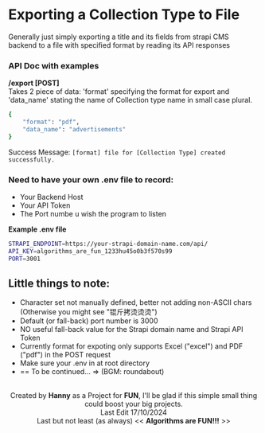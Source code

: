# Exporting a Collection Type to File
Generally just simply exporting a title and its fields from strapi CMS backend to a file with specified format by reading its API responses


### API Doc with examples
<b>/export [POST]</b><br />
Takes 2 piece of data: 'format' specifying the format for export and 'data_name' stating the name of Collection type name in small case plural.
```bash
{
    "format": "pdf",
    "data_name": "advertisements"
}
```
Success Message: ```[format] file for [Collection Type] created successfully.```


### Need to have your own .env file to record:
- Your Backend Host
- Your API Token
- The Port numbe u wish the program to listen

<b>Example .env file</b>
```bash
STRAPI_ENDPOINT=https://your-strapi-domain-name.com/api/
API_KEY=algorithms_are_fun_1233hu45o0b3f570s99
PORT=3001
```


## Little things to note:
- Character set not manually defined, better not adding non-ASCII chars (Otherwise you might see "锟斤拷烫烫烫")
- Default (or fall-back) port number is 3000
- NO useful fall-back value for the Strapi domain name and Strapi API Token
- Currently format for expoting only supports Excel ("excel") and PDF ("pdf") in the POST request
- Make sure your .env in at root directory
- == To be continued... => (BGM: roundabout)


<br />
<div align="center">
Created by <b>Hanny</b> as a Project for <b>FUN</b>, I'll be glad if this simple small thing could boost your big projects.<br />
Last Edit 17/10/2024<br />
Last but not least (as always) << <b>Algorithms are FUN!!!</b> >>
</div>
